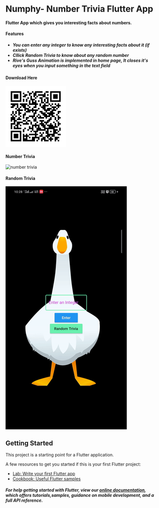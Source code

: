 # Numphy- Number Trivia Flutter App
#### Flutter App which gives you interesting facts about numbers.
#### Features
<h5>
<ul>
  <li>You can enter any integer to know any interesting facts about it (if exists)</li>
  <li>Cllick Random Trivia to know about any random number</li>
  <li>Rive's Guss Animation is implemented in home page, It closes it's eyes when you input something in the text field</li>
</ul>
  </h5>

#### Download Here
<img src="assets/apk.png" height=200 width=200></img>
#### Number Trivia
![number trivia](assets/number_trivia.gif)
#### Random Trivia
![random trivia](assets/random_trivia.gif)

## Getting Started

This project is a starting point for a Flutter application.

A few resources to get you started if this is your first Flutter project:

- [Lab: Write your first Flutter app](https://flutter.dev/docs/get-started/codelab)
- [Cookbook: Useful Flutter samples](https://flutter.dev/docs/cookbook)

##### For help getting started with Flutter, view our [online documentation](https://flutter.dev/docs), which offers tutorials,samples, guidance on mobile development, and a full API reference.



